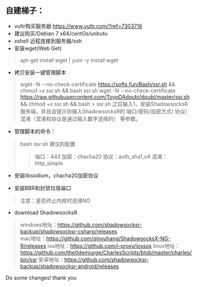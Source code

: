 
## 自建梯子：

* vultr购买服务器 https://www.vultr.com/?ref=7303716 
* 建议购买/Debian 7 x64/centOs/unbutu 
* xshell 远程连接到服务器/ssh 
* 安装wget(Web Get) 

> apt-get install wget | yum -y install wget 

* 拷贝安装一键管理脚本 

> wget -N --no-check-certificate https://softs.fun/Bash/ssr.sh && chmod +x ssr.sh && bash ssr.sh 
> wget -N --no-check-certificate https://raw.githubusercontent.com/ToyoDAdoubi/doubi/master/ssr.sh && chmod +x ssr.sh && bash > ssr.sh
> 之后输入1，安装ShadowsocksR服务端，并且会提示你输入ShadowsocksR的 端口/密码/加密方式/ 协议/混淆（混淆和协议是通过输入数字选择的） 等参数。

* 管理脚本的命令：
> bash ssr.sh 
>   建议的配置 
> >   端口：443 
> >   加密：chacha20 
> >   协议：auth_sha1_v4 
> >   混淆：http_simple 


* 安装libsodium，chacha20加密协议

* 安装BBR和封禁垃圾端口

> 注意：是否终止内核时选择NO

* download ShadowsocksR 
> windows地址：https://github.com/shadowsocksr-backup/shadowsocksr-csharp/releases                           
> mac地址：https://github.com/qinyuhang/ShadowsocksX-NG-R/releases
> ios地址：https://github.com/j-proxy/iossos
> linux地址：https://github.com/the0demiurge/CharlesScripts/blob/master/charles/bin/ssr
> 安卓地址：https://github.com/shadowsocksr-backup/shadowsocksr-android/releases

Do some changes! thank you
